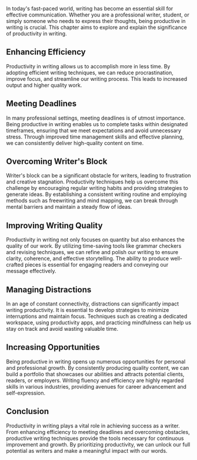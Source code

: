 
In today's fast-paced world, writing has become an essential skill for effective communication. Whether you are a professional writer, student, or simply someone who needs to express their thoughts, being productive in writing is crucial. This chapter aims to explore and explain the significance of productivity in writing.

Enhancing Efficiency
--------------------

Productivity in writing allows us to accomplish more in less time. By adopting efficient writing techniques, we can reduce procrastination, improve focus, and streamline our writing process. This leads to increased output and higher quality work.

Meeting Deadlines
-----------------

In many professional settings, meeting deadlines is of utmost importance. Being productive in writing enables us to complete tasks within designated timeframes, ensuring that we meet expectations and avoid unnecessary stress. Through improved time management skills and effective planning, we can consistently deliver high-quality content on time.

Overcoming Writer's Block
-------------------------

Writer's block can be a significant obstacle for writers, leading to frustration and creative stagnation. Productivity techniques help us overcome this challenge by encouraging regular writing habits and providing strategies to generate ideas. By establishing a consistent writing routine and employing methods such as freewriting and mind mapping, we can break through mental barriers and maintain a steady flow of ideas.

Improving Writing Quality
-------------------------

Productivity in writing not only focuses on quantity but also enhances the quality of our work. By utilizing time-saving tools like grammar checkers and revising techniques, we can refine and polish our writing to ensure clarity, coherence, and effective storytelling. The ability to produce well-crafted pieces is essential for engaging readers and conveying our message effectively.

Managing Distractions
---------------------

In an age of constant connectivity, distractions can significantly impact writing productivity. It is essential to develop strategies to minimize interruptions and maintain focus. Techniques such as creating a dedicated workspace, using productivity apps, and practicing mindfulness can help us stay on track and avoid wasting valuable time.

Increasing Opportunities
------------------------

Being productive in writing opens up numerous opportunities for personal and professional growth. By consistently producing quality content, we can build a portfolio that showcases our abilities and attracts potential clients, readers, or employers. Writing fluency and efficiency are highly regarded skills in various industries, providing avenues for career advancement and self-expression.

Conclusion
----------

Productivity in writing plays a vital role in achieving success as a writer. From enhancing efficiency to meeting deadlines and overcoming obstacles, productive writing techniques provide the tools necessary for continuous improvement and growth. By prioritizing productivity, we can unlock our full potential as writers and make a meaningful impact with our words.
